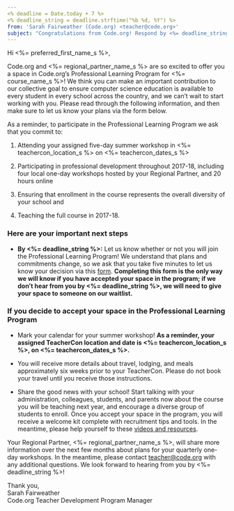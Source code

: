 ```yaml
---
<% deadline = Date.today + 7 %>
<% deadline_string = deadline.strftime("%b %d, %Y") %>
from: 'Sarah Fairweather (Code.org) <teacher@code.org>'  
subject: "Congratulations from Code.org! Respond by <%= deadline_string %>"
---
```

Hi <%= preferred_first_name_s %>,

Code.org and <%= regional_partner_name_s %> are so excited to offer you a space in Code.org’s Professional Learning Program for <%= course_name_s %>! We think you can make an important contribution to our collective goal to ensure computer science education is available to every student in every school across the country, and we can’t wait to start working with you. Please read through the following information, and then make sure to let us know your plans via the form below.

As a reminder, to participate in the Professional Learning Program we ask that you commit to:

1. Attending your assigned five-day summer workshop in <%= teachercon_location_s %> on <%= teachercon_dates_s %>

1. Participating in professional development throughout 2017-18, including four local one-day workshops hosted by your Regional Partner, and 20 hours online

1. Ensuring that enrollment in the course represents the overall diversity of your school and

1. Teaching the full course in 2017-18.

<h3>Here are your important next steps</h3>

* **By <%= deadline_string %>:** Let us know whether or not you will join the Professional Learning Program! We understand that plans and commitments change, so we ask that you take five minutes to let us know your decision via this [form](https://code.org/pd-program-registration). **Completing this form is the only way we will know if you have accepted your space in the program; if we don’t hear from you by <%= deadline_string %>, we will need to give your space to someone on our waitlist.**

<h3>If you decide to accept your space in the Professional Learning Program</h3>

* Mark your calendar for your summer workshop! **As a reminder, your assigned TeacherCon location and date is <%= teachercon_location_s %>, on <%= teachercon_dates_s %>.**

* You will receive more details about travel, lodging, and meals approximately six weeks prior to your TeacherCon. Please do not book your travel until you receive those instructions. 

* Share the good news with your school! Start talking with your administration, colleagues, students, and parents now about the course you will be teaching next year, and encourage a diverse group of students to enroll. Once you accept your space in the program, you will receive a welcome kit complete with recruitment tips and tools. In the meantime, please help yourself to these [videos and resources](https://code.org/educate/resources/videos).

Your Regional Partner, <%= regional_partner_name_s %>, will share more information over the next few months about plans for your quarterly one-day workshops. In the meantime, please contact [teacher@code.org](mailto:teacher@code.org) with any additional questions. We look forward to hearing from you by <%= deadline_string %>!

Thank you,  
Sarah Fairweather  
Code.org Teacher Development Program Manager

